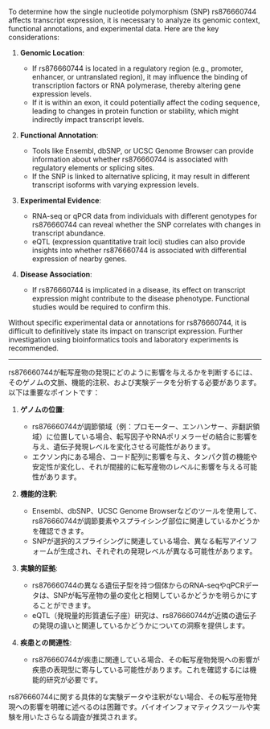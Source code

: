 To determine how the single nucleotide polymorphism (SNP) rs876660744 affects transcript expression, it is necessary to analyze its genomic context, functional annotations, and experimental data. Here are the key considerations:

1. **Genomic Location**: 
   - If rs876660744 is located in a regulatory region (e.g., promoter, enhancer, or untranslated region), it may influence the binding of transcription factors or RNA polymerase, thereby altering gene expression levels.
   - If it is within an exon, it could potentially affect the coding sequence, leading to changes in protein function or stability, which might indirectly impact transcript levels.

2. **Functional Annotation**:
   - Tools like Ensembl, dbSNP, or UCSC Genome Browser can provide information about whether rs876660744 is associated with regulatory elements or splicing sites.
   - If the SNP is linked to alternative splicing, it may result in different transcript isoforms with varying expression levels.

3. **Experimental Evidence**:
   - RNA-seq or qPCR data from individuals with different genotypes for rs876660744 can reveal whether the SNP correlates with changes in transcript abundance.
   - eQTL (expression quantitative trait loci) studies can also provide insights into whether rs876660744 is associated with differential expression of nearby genes.

4. **Disease Association**:
   - If rs876660744 is implicated in a disease, its effect on transcript expression might contribute to the disease phenotype. Functional studies would be required to confirm this.

Without specific experimental data or annotations for rs876660744, it is difficult to definitively state its impact on transcript expression. Further investigation using bioinformatics tools and laboratory experiments is recommended.

---

rs876660744が転写産物の発現にどのように影響を与えるかを判断するには、そのゲノムの文脈、機能的注釈、および実験データを分析する必要があります。以下は重要なポイントです：

1. **ゲノムの位置**:
   - rs876660744が調節領域（例：プロモーター、エンハンサー、非翻訳領域）に位置している場合、転写因子やRNAポリメラーゼの結合に影響を与え、遺伝子発現レベルを変化させる可能性があります。
   - エクソン内にある場合、コード配列に影響を与え、タンパク質の機能や安定性が変化し、それが間接的に転写産物のレベルに影響を与える可能性があります。

2. **機能的注釈**:
   - Ensembl、dbSNP、UCSC Genome Browserなどのツールを使用して、rs876660744が調節要素やスプライシング部位に関連しているかどうかを確認できます。
   - SNPが選択的スプライシングに関連している場合、異なる転写アイソフォームが生成され、それぞれの発現レベルが異なる可能性があります。

3. **実験的証拠**:
   - rs876660744の異なる遺伝子型を持つ個体からのRNA-seqやqPCRデータは、SNPが転写産物の量の変化と相関しているかどうかを明らかにすることができます。
   - eQTL（発現量的形質遺伝子座）研究は、rs876660744が近隣の遺伝子の発現の違いと関連しているかどうかについての洞察を提供します。

4. **疾患との関連性**:
   - rs876660744が疾患に関連している場合、その転写産物発現への影響が疾患の表現型に寄与している可能性があります。これを確認するには機能的研究が必要です。

rs876660744に関する具体的な実験データや注釈がない場合、その転写産物発現への影響を明確に述べるのは困難です。バイオインフォマティクスツールや実験を用いたさらなる調査が推奨されます。